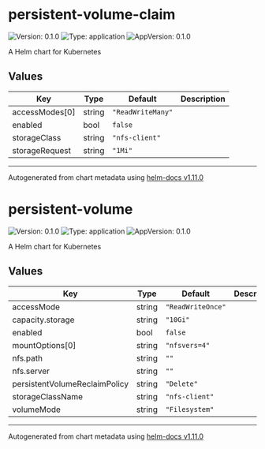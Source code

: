 # persistent-volume-claim

![Version: 0.1.0](https://img.shields.io/badge/Version-0.1.0-informational?style=flat-square) ![Type: application](https://img.shields.io/badge/Type-application-informational?style=flat-square) ![AppVersion: 0.1.0](https://img.shields.io/badge/AppVersion-0.1.0-informational?style=flat-square)

A Helm chart for Kubernetes

## Values

| Key | Type | Default | Description |
|-----|------|---------|-------------|
| accessModes[0] | string | `"ReadWriteMany"` |  |
| enabled | bool | `false` |  |
| storageClass | string | `"nfs-client"` |  |
| storageRequest | string | `"1Mi"` |  |

----------------------------------------------
Autogenerated from chart metadata using [helm-docs v1.11.0](https://github.com/norwoodj/helm-docs/releases/v1.11.0)
# persistent-volume

![Version: 0.1.0](https://img.shields.io/badge/Version-0.1.0-informational?style=flat-square) ![Type: application](https://img.shields.io/badge/Type-application-informational?style=flat-square) ![AppVersion: 0.1.0](https://img.shields.io/badge/AppVersion-0.1.0-informational?style=flat-square)

A Helm chart for Kubernetes

## Values

| Key | Type | Default | Description |
|-----|------|---------|-------------|
| accessMode | string | `"ReadWriteOnce"` |  |
| capacity.storage | string | `"10Gi"` |  |
| enabled | bool | `false` |  |
| mountOptions[0] | string | `"nfsvers=4"` |  |
| nfs.path | string | `""` |  |
| nfs.server | string | `""` |  |
| persistentVolumeReclaimPolicy | string | `"Delete"` |  |
| storageClassName | string | `"nfs-client"` |  |
| volumeMode | string | `"Filesystem"` |  |

----------------------------------------------
Autogenerated from chart metadata using [helm-docs v1.11.0](https://github.com/norwoodj/helm-docs/releases/v1.11.0)
